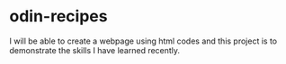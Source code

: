 # odin-recipes
I will be able to create a webpage using html codes and this project is to demonstrate the skills I have learned recently.